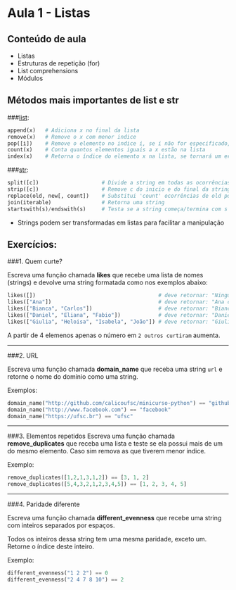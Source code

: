 Aula 1 - Listas
===============

Conteúdo de aula
----------------

- Listas
- Estruturas de repetição (for)
- List comprehensions
- Módulos

Métodos mais importantes de list e str
--------------------------------------

###[list](https://docs.python.org/3/tutorial/datastructures.html):
```python
append(x)   # Adiciona x no final da lista
remove(x)   # Remove o x com menor indice
pop([i])    # Remove o elemento no indice i, se i não for especificado, remove o elemento no final da lista
count(x)    # Conta quantos elementos iguais a x estão na lista
index(x)    # Retorna o índice do elemento x na lista, se tornará um erro caso o elemento não estiver na lista
```

###[str](https://docs.python.org/3/library/stdtypes.html):
```python
split([c])                    # Divide a string em todas as ocorrências de c e retorna uma lista com as partes
strip([c])                    # Remove c do inicio e do final da string (pode ser prefixada com l ou r para ser aplicada em apenas um lado)
replace(old, new[, count])    # Substitui 'count' ocorrências de old por new, se count não for definido, substitui todas as ocorrências
join(iterable)                # Retorna uma string
startswith(s)/endswith(s)     # Testa se a string começa/termina com s
```

- Strings podem ser transformadas em listas para facilitar a manipulação

Exercícios:
----------

###1. Quem curte?

Escreva uma função chamada **likes** que recebe uma lista de nomes (strings) e devolve uma string formatada como nos exemplos abaixo:

```python
likes([])                                       # deve retornar: "Ninguém curtiu isso ainda"
likes(["Ana"])                                  # deve retornar: "Ana curtiu isso"
likes(["Bianca", "Carlos"])                     # deve retornar: "Bianca e Carlos curtiram isso"
likes(["Daniel", "Eliana", "Fabio"])            # deve retornar: "Daniel, Eliana e Fabio curtiram isso"
likes(["Giulia", "Heloisa", "Isabela", "João"]) # deve retornar: "Giulia, Heloisa e 2 outros curtiram isso"
```

A partir de 4 elemenos apenas o número em `2 outros curtiram` aumenta.

- - - - - - - - - - - - - - - - - - - - - - - - - - - - - - - - - - - - - - - - - - - - -

###2. URL

Escreva uma função chamada **domain_name** que receba uma string `url` e retorne o nome do domínio como uma string.

Exemplos:

```python
domain_name("http://github.com/calicoufsc/minicurso-python") == "github"
domain_name("http://www.facebook.com") == "facebook"
domain_name("https://ufsc.br") == "ufsc"
```

- - - - - - - - - - - - - - - - - - - - - - - - - - - - - - - - - - - - - - - - - - - - -

###3. Elementos repetidos
Escreva uma função chamada **remove_duplicates** que receba uma lista e teste se ela possui mais de um do mesmo elemento. Caso sim remova as que tiverem menor índice.

Exemplo:
```python
remove_duplicates([1,2,1,3,1,2]) == [3, 1, 2]
remove_duplicates([5,4,3,2,1,2,3,4,5]) == [1, 2, 3, 4, 5]
```

- - - - - - - - - - - - - - - - - - - - - - - - - - - - - - - - - - - - - - - - - - - - -

###4. Paridade diferente

Escreva uma função chamada **different_evenness** que recebe uma string com inteiros separados por espaços.

Todos os inteiros dessa string tem uma mesma paridade, exceto um. Retorne o índice deste inteiro.

Exemplo:
```python
different_evenness("1 2 2") == 0
different_evenness("2 4 7 8 10") == 2
```